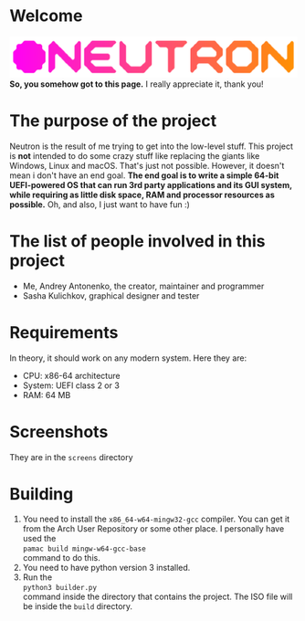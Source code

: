 # Welcome
![logo](https://github.com/portasynthinca3/neutron/blob/master/gfx/logo.png "logo")\
**So, you somehow got to this page.** I really appreciate it, thank you!
# The purpose of the project
Neutron is the result of me trying to get into the low-level stuff.
This project is **not** intended to do some crazy stuff like replacing the giants like Windows, Linux and macOS. That's just not possible. However, it doesn't mean i don't have an end goal. **The end goal is to write a simple 64-bit UEFI-powered OS that can run 3rd party applications and its GUI system, while requiring as little disk space, RAM and processor resources as possible.** Oh, and also, I just want to have fun :)
# The list of people involved in this project
*  Me, Andrey Antonenko, the creator, maintainer and programmer
*  Sasha Kulichkov, graphical designer and tester
# Requirements
In theory, it should work on any modern system. Here they are:
*  CPU: x86-64 architecture
*  System: UEFI class 2 or 3
*  RAM: 64 MB
# Screenshots
They are in the `screens` directory
# Building
1.  You need to install the `x86_64-w64-mingw32-gcc` compiler. You can get it from the Arch User Repository or
some other place. I personally have used the\
`pamac build mingw-w64-gcc-base`\
command to do this.
2.  You need to have python version 3 installed.
3.  Run the\
`python3 builder.py`\
command inside the directory that contains the project. The ISO file will be inside the `build` directory.